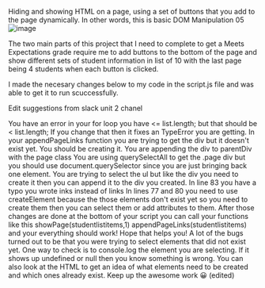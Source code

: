Hiding and showing HTML on a page, using a set of buttons that you add to the page dynamically. In other words, this is basic DOM Manipulation
05![image](https://user-images.githubusercontent.com/60766420/115982014-e8be5600-a565-11eb-8f82-65ba10fc5259.png)

The two main parts of this project that I need to complete to get a Meets Expectations grade require me to add buttons to the bottom of the page and show different sets of student information in list of 10 with the last page being 4 students when each button is clicked.

 I made the necesary changes below to my code in  the script.js file and was able to get it to run scuccessfully. 

 Edit suggestions from slack unit 2 chanel
 
You have an error in your for loop you have <= list.length; but that should be < list.length;  If you change that then it fixes an TypeError you are getting. 
In your  appendPageLinks function you are trying to get the div but  it doesn't exist yet. You should be creating it. 
You are appending the div to parentDiv with the page class  You are using querySelectAll to get the .page div but you should use document.querySelector since you are just bringing back one element.
 You are trying to select the ul but like the div you need to create it then you can append it to the div you created.
In line 83 you have a typo you wrote inks instead of links 
In lines 77 and 80  you need to use createElement because the those elements don't exist yet so you need to create them then you can select them or add attributes to them.
After those changes are done at the bottom of your script you can call your functions like this
showPage(studentlistitems,1)
appendPageLinks(studentlistitems)
and your everything should work! Hope that helps you! A lot of the bugs turned out to be that you were trying to select elements that did not exist yet. One way to check is to console.log the element you are selecting. If it shows up undefined or null then you know something is wrong.  You can also look at the HTML to get an idea of what elements need to be created and which ones already exist. Keep up the awesome work :grinning: (edited)
